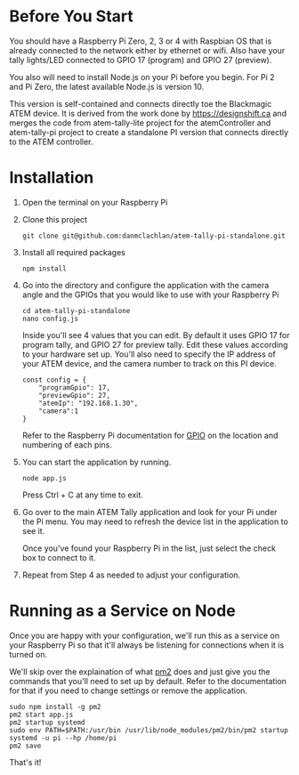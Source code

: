 # Before You Start

You should have a Raspberry Pi Zero, 2, 3 or 4 with Raspbian OS that is already connected to the network either by ethernet or wifi. Also have your tally lights/LED connected to GPIO 17 (program) and GPIO 27 (preview).

You also will need to install Node.js on your Pi before you begin. For Pi 2 and Pi Zero, the latest available Node.js is version 10.

This version is self-contained and connects directly toe the Blackmagic ATEM device.
It is derived from the work done by https://designshift.ca and merges the code from atem-tally-lite project for the atemController and atem-tally-pi project to create a standalone PI version that connects directly to the ATEM controller.


# Installation

1. Open the terminal on your Raspberry Pi

2. Clone this project

    ```
    git clone git@github.com:danmclachlan/atem-tally-pi-standalone.git
    ```

3. Install all required packages

    ```
    npm install
    ```

4. Go into the directory and configure the application with the camera angle and the GPIOs that you would like to use with your Raspberry Pi

    ```
    cd atem-tally-pi-standalone
    nano config.js
    ```

    Inside you'll see 4 values that you can edit. By default it uses GPIO 17 for program tally, and GPIO 27 for preview tally. Edit these values according to your hardware set up.
    You'll also need to specify the IP address of your ATEM device, and the camera number to track on this PI device.

    ```
    const config = {
	    "programGpio": 17,
	    "previewGpio": 27,
        "atemIp": "192.168.1.30",
        "camera":1
    }
    ```

    Refer to the Raspberry Pi documentation for [GPIO](https://www.raspberrypi.org/documentation/usage/gpio/) on the location and numbering of each pins.

5. You can start the application by running. 

    ```
    node app.js
    ```
    Press Ctrl + C at any time to exit.

6. Go over to the main ATEM Tally application and look for your Pi under the Pi menu. You may need to refresh the device list in the application to see it.

    Once you've found your Raspberry Pi in the list, just select the check box to connect to it.

7. Repeat from Step 4 as needed to adjust your configuration.

# Running as a Service on Node

Once you are happy with your configuration, we'll run this as a service on your Raspberry Pi so that it'll always be listening for connections when it is turned on.

We'll skip over the explaination of what [pm2](https://pm2.keymetrics.io/) does and just give you the commands that you'll need to set up by default. Refer to the documentation for that if you need to change settings or remove the application.

```
sudo npm install -g pm2
pm2 start app.js
pm2 startup systemd
sudo env PATH=$PATH:/usr/bin /usr/lib/node_modules/pm2/bin/pm2 startup systemd -u pi --hp /home/pi
pm2 save
```

That's it!
